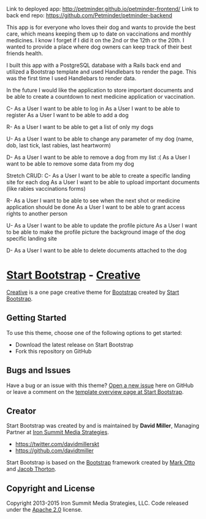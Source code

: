 Link to deployed app: http://petminder.github.io/petminder-frontend/
Link to back end repo: https://github.com/Petminder/petminder-backend

This app is for everyone who loves their dog and wants to provide the best care, which means keeping them up to date on vaccinations and monthly medicines.  I know I forget if I did it on the 2nd or the 12th or the 20th.  I wanted to provide a place where dog owners can keep track of their best friends health.

I built this app with a PostgreSQL database with a Rails back end and utilized a Bootstrap template and used Handlebars to render the page.  This was the first time I used Handlebars to render data.

In the future I would like the application to store important documents and be able to create a countdown to next medicine application or vaccination.

C-
As a User I want to be able to log in
As a User I want to be able to register
As a User I want to be able to add a dog

R-
As a User I want to be able to get a list of only my dogs

U-
As a User I want to be able to change any parameter of my dog (name, dob, last tick, last rabies, last heartworm)

D-
As a User I want to be able to remove a dog from my list :(
As a User I want to be able to remove some data from my dog


Stretch CRUD:
C-
As a User I want to be able to create a specific landing site for each dog
As a User I want to be able to upload important documents (like rabies vaccinations forms)

R-
As a User I want to be able to see when the next shot or medicine application should be done
As a User I want to be able to grant access rights to another person

U-
As a User I want to be able to update the profile picture
As a User I want to be able to make the profile picture the background image of the dog specific landing site

D-
As a User I want to be able to delete documents attached to the dog




# [Start Bootstrap](http://startbootstrap.com/) - [Creative](http://startbootstrap.com/template-overviews/creative/)

[Creative](http://startbootstrap.com/template-overviews/creative/) is a one page creative theme for [Bootstrap](http://getbootstrap.com/) created by [Start Bootstrap](http://startbootstrap.com/).

## Getting Started

To use this theme, choose one of the following options to get started:
* Download the latest release on Start Bootstrap
* Fork this repository on GitHub

## Bugs and Issues

Have a bug or an issue with this theme? [Open a new issue](https://github.com/IronSummitMedia/startbootstrap-creative/issues) here on GitHub or leave a comment on the [template overview page at Start Bootstrap](http://startbootstrap.com/template-overviews/creative/).

## Creator

Start Bootstrap was created by and is maintained by **David Miller**, Managing Partner at [Iron Summit Media Strategies](http://www.ironsummitmedia.com/).

* https://twitter.com/davidmillerskt
* https://github.com/davidtmiller

Start Bootstrap is based on the [Bootstrap](http://getbootstrap.com/) framework created by [Mark Otto](https://twitter.com/mdo) and [Jacob Thorton](https://twitter.com/fat).

## Copyright and License

Copyright 2013-2015 Iron Summit Media Strategies, LLC. Code released under the [Apache 2.0](https://github.com/IronSummitMedia/startbootstrap-creative/blob/gh-pages/LICENSE) license.
